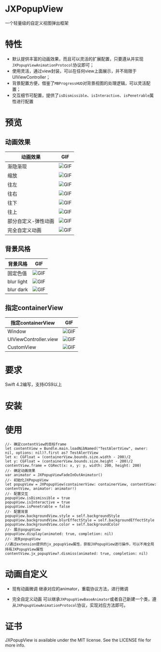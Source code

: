 # JXPopupView
一个轻量级的自定义视图弹出框架

# 特性

- 默认提供丰富的动画效果，而且可以灵活的扩展配置，只要遵从并实现`JXPopupViewAnimationProtocol`协议即可；
- 使用灵活，通过view封装，可以在任何view上面展示，并不局限于UIViewController；
- 背景配置方便，借鉴了`MBProgressHUD`对背景视图的处理逻辑，可以灵活配置；
- 交互细节可配置，提供了`isDismissible`、`isInteractive`、`isPenetrable`属性进行配置

# 预览

## 动画效果

动画效果 |  GIF
----------|--------------
| 渐隐渐现  | ![GIF](https://github.com/pujiaxin33/JXPopupView/blob/master/JXPopupView/GIF/FadeInOut.gif) |
| 缩放  | ![GIF](https://github.com/pujiaxin33/JXPopupView/blob/master/JXPopupView/GIF/ZoomInOut.gif) |
| 往左  | ![GIF](https://github.com/pujiaxin33/JXPopupView/blob/master/JXPopupView/GIF/Leftward.gif) |
| 往右  | ![GIF](https://github.com/pujiaxin33/JXPopupView/blob/master/JXPopupView/GIF/Rightward.gif) |
| 往下  | ![GIF](https://github.com/pujiaxin33/JXPopupView/blob/master/JXPopupView/GIF/Downward.gif) |
| 往上  | ![GIF](https://github.com/pujiaxin33/JXPopupView/blob/master/JXPopupView/GIF/Upward.gif) |
| 部分自定义-弹性动画  | ![GIF](https://github.com/pujiaxin33/JXPopupView/blob/master/JXPopupView/GIF/Spring.gif) |
| 完全自定义动画  | ![GIF](https://github.com/pujiaxin33/JXPopupView/blob/master/JXPopupView/GIF/CustomAnimation.gif) |

## 背景风格

背景风格 |  GIF
----------|--------------
| 固定色值  | ![GIF](https://github.com/pujiaxin33/JXPopupView/blob/master/JXPopupView/GIF/FadeInOut.gif) |
| blur light  | ![GIF](https://github.com/pujiaxin33/JXPopupView/blob/master/JXPopupView/GIF/Blurlight.gif) |
| blur dark  | ![GIF](https://github.com/pujiaxin33/JXPopupView/blob/master/JXPopupView/GIF/BlurDark.gif) |

## 指定containerView

指定containerView |  GIF
----------|--------------
| Window  | ![GIF](https://github.com/pujiaxin33/JXPopupView/blob/master/JXPopupView/GIF/ZoomInOut.gif) |
| UIViewController.view  | ![GIF](https://github.com/pujiaxin33/JXPopupView/blob/master/JXPopupView/GIF/VCView.gif) |
| CustomView  | ![GIF](https://github.com/pujiaxin33/JXPopupView/blob/master/JXPopupView/GIF/CustomView.gif) |

# 要求

Swift 4.2编写，支持iOS9以上

# 安装

# 使用

```
//- 确定contentView的目标frame
let contentView = Bundle.main.loadNibNamed("TestAlertView", owner: nil, options: nil)?.first as? TestAlertView
let x: CGFloat = (containerView.bounds.size.width - 200)/2
let y: CGFloat = (containerView.bounds.size.height - 200)/2
contentView.frame = CGRect(x: x, y: y, width: 200, height: 200)
//- 确定动画效果
var animator = JXPopupViewFadeInOutAnimator()
//- 初始化JXPopupView
let popupView = JXPopupView(containerView: containerView, contentView: contentView, animator: animator!)
//- 配置交互
popupView.isDismissible = true
popupView.isInteractive = true
popupView.isPenetrable = false
//- 配置背景
popupView.backgroundView.style = self.backgroundStyle
popupView.backgroundView.blurEffectStyle = self.backgroundEffectStyle
popupView.backgroundView.color = self.backgroundColor
//- 展示popupView
popupView.display(animated: true, completion: nil)
//- 消失popupView
//通过extension提供的jx_popupView属性，获取JXPopupView进行操作，可以不用全局持有JXPopupView属性
contentView.jx_popupView?.dismiss(animated: true, completion: nil)
```

# 动画自定义

- 现有动画微调
继承对应的animator，重载协议方法，进行微调

- 完全自定义动画
可以继承`JXPopupViewBaseAnimator`或者自己新建一个类，遵从`JXPopupViewAnimationProtocol`协议，实现对应方法即可。

# 证书

JXPopupView is available under the MIT license. See the LICENSE file for more info.
